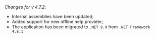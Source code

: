 _Changes for v 4.7.2_:
- Internal assemblies have been updated;
- Added support for new offline help provider;
- The application has been migrated to `.NET 9.0` from `.NET Framework 4.8.1`

